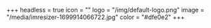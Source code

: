 +++
headless = true
icon = ""
logo = "/img/default-logo.png"
image = "/media/imresizer-1699914066722.jpg"
color = "#dfe0e2"
+++

